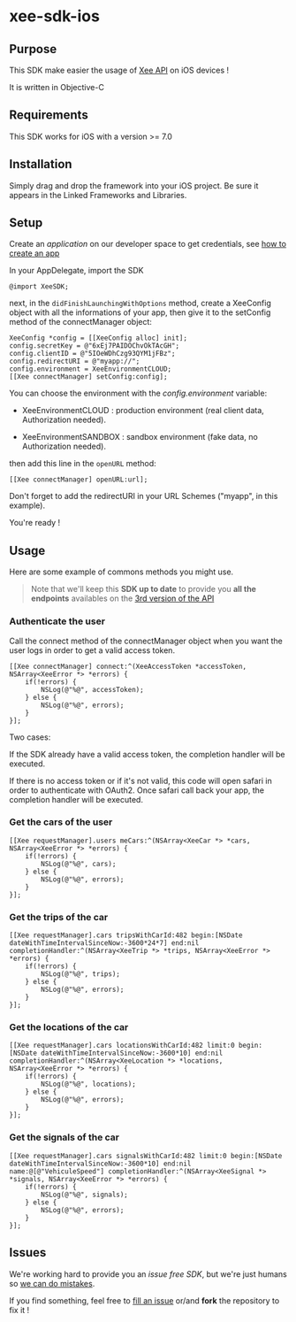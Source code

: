 # xee-sdk-ios

## Purpose

This SDK make easier the usage of [Xee API](dev.xee.com) on iOS devices !

It is written in Objective-C

## Requirements

This SDK works for iOS with a version >= 7.0

## Installation

Simply drag and drop the framework into your iOS project. Be sure it appears in the Linked Frameworks and Libraries.

## Setup

Create an *application* on our developer space to get credentials, see [how to create an app](https://github.com/xee-lab/xee-api-docs/tree/master/setup)

In your AppDelegate, import the SDK

```{objectivec}
@import XeeSDK;
```

next, in the `didFinishLaunchingWithOptions` method, create a XeeConfig object with all the informations of your app, then give it to the setConfig method of the connectManager object:

```{objectivec}
XeeConfig *config = [[XeeConfig alloc] init];
config.secretKey = @"6xEj7PAIDOChvOkTAcGH";
config.clientID = @"5IOeWDhCzg93QYM1jFBz";
config.redirectURI = @"myapp://";
config.environment = XeeEnvironmentCLOUD;
[[Xee connectManager] setConfig:config];
```

You can choose the environment with the *config.environment* variable:

- XeeEnvironmentCLOUD : production environment (real client data, Authorization needed).

- XeeEnvironmentSANDBOX : sandbox environment (fake data, no Authorization needed).

then add this line in the `openURL` method:

```{objectivec}
[[Xee connectManager] openURL:url];
```

Don't forget to add the redirectURI in your URL Schemes ("myapp", in this example).

You're ready !

## Usage

Here are some example of commons methods you might use.

> Note that we'll keep this **SDK up to date** to provide you **all the endpoints** availables on the [3rd version of the API](https://github.com/xee-lab/xee-api-docs/tree/master/api/api/v3)

### Authenticate the user

Call the connect method of the connectManager object when you want the user logs in order to get a valid access token.

```{objectivec}
[[Xee connectManager] connect:^(XeeAccessToken *accessToken, NSArray<XeeError *> *errors) {
    if(!errors) {
        NSLog(@"%@", accessToken);
    } else {
        NSLog(@"%@", errors);
    }
}];
```
Two cases:

If the SDK already have a valid access token, the completion handler will be executed.

If there is no access token or if it's not valid, this code will open safari in order to authenticate with OAuth2. Once safari call back your app, the completion handler will be executed.

### Get the cars of the user

```{objectivec}
[[Xee requestManager].users meCars:^(NSArray<XeeCar *> *cars, NSArray<XeeError *> *errors) {
    if(!errors) {
        NSLog(@"%@", cars);
    } else {
        NSLog(@"%@", errors);
    }
}];
```

### Get the trips of the car

```{objectivec}
[[Xee requestManager].cars tripsWithCarId:482 begin:[NSDate dateWithTimeIntervalSinceNow:-3600*24*7] end:nil completionHandler:^(NSArray<XeeTrip *> *trips, NSArray<XeeError *> *errors) {
    if(!errors) {
        NSLog(@"%@", trips);
    } else {
        NSLog(@"%@", errors);
    }
}];
```

### Get the locations of the car

```{objectivec}
[[Xee requestManager].cars locationsWithCarId:482 limit:0 begin:[NSDate dateWithTimeIntervalSinceNow:-3600*10] end:nil completionHandler:^(NSArray<XeeLocation *> *locations, NSArray<XeeError *> *errors) {
    if(!errors) {
        NSLog(@"%@", locations);
    } else {
        NSLog(@"%@", errors);
    }
}];
```

### Get the signals of the car

```{objectivec}
[[Xee requestManager].cars signalsWithCarId:482 limit:0 begin:[NSDate dateWithTimeIntervalSinceNow:-3600*10] end:nil name:@[@"VehiculeSpeed"] completionHandler:^(NSArray<XeeSignal *> *signals, NSArray<XeeError *> *errors) {
    if(!errors) {
        NSLog(@"%@", signals);
    } else {
        NSLog(@"%@", errors);
    }
}];
```

## Issues

We're working hard to provide you an *issue free SDK*, but we're just humans so [we can do mistakes](http://i.giphy.com/RFDXes97gboYg.gif).

If you find something, feel free to [fill an issue](https://github.com/xee-lab/xee-sdk-ios/issues) or/and **fork** the repository to fix it !
